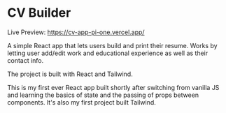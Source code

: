 # CV Builder

Live Preview: https://cv-app-pi-one.vercel.app/

A simple React app that lets users build and print their resume. Works by letting user add/edit work and educational experience as well as their contact info.

The project is built with React and Tailwind.

This is my first ever React app built shortly after switching from vanilla JS and learning the basics of state and the passing of props between components. It's also my first project built Tailwind.
